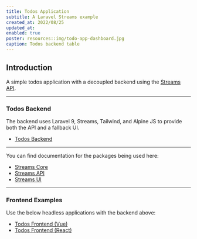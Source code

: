 ```yaml
---
title: Todos Application
subtitle: A Laravel Streams example
created_at: 2022/08/25
updated_at:
enabled: true
poster: resources::img/todo-app-dashboard.jpg
caption: Todos backend table
---
```


## Introduction

A simple todos application with a decoupled backend using the [Streams API](https://streams.dev/docs/api/introduction).

---

### Todos Backend

The backend uses Laravel 9, Streams, Tailwind, and Alpine JS to provide both the API and a fallback UI.

- [Todos Backend](https://github.com/laravel-streams/todos-backend)

---

You can find documentation for the packages being used here:

- [Streams Core](https://streams.dev/docs/core/introduction)
- [Streams API](https://streams.dev/docs/api/introduction)
- [Streams UI](https://streams.dev/docs/ui/introduction)

---

### Frontend Examples

Use the below headless applications with the backend above: 

- [Todos Frontend (Vue)](https://github.com/laravel-streams/todos-vue-app)
- [Todos Frontend (React)](https://github.com/laravel-streams/todos-react-app)
